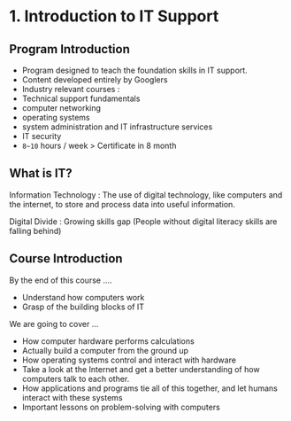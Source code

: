# 1. Introduction to IT Support

## Program Introduction

- Program designed to teach the foundation skills in IT support.
- Content developed entirely by Googlers
-  Industry relevant courses : 
  - Technical support fundamentals
  - computer networking
  - operating systems
  - system administration and IT infrastructure services
  - IT security
- `8~10` hours / week > Certificate in 8 month

## What is IT?

Information Technology : The use of digital technology, like computers and the internet, to store and process data into useful information.

Digital Divide : Growing skills gap (People without digital literacy skills are falling behind)

## Course Introduction

By the end of this course ....

- Understand how computers work
- Grasp of the building blocks of IT

We are going to cover ...

- How computer hardware performs calculations
- Actually build a computer from the ground up
- How operating systems control and interact with hardware
- Take a look at the Internet and get a better understanding of how computers talk to each other.
-  How applications and programs tie all of this together, and let humans interact with these systems
-  Important lessons on problem-solving with computers